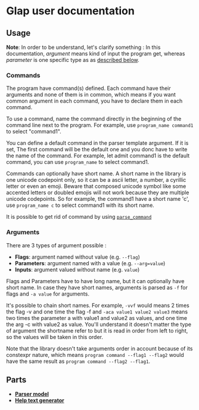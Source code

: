# Glap user documentation

## Usage

**Note**: In order to be understand, let's clarify something : In this documentation, *argument* means kind of input the program get, whereas *parameter* is one specific type as as [described below](#argument-type).

### Commands

The program have command(s) defined. Each command have their arguments and none of them is in common, which means if you want common argument in each command, you have to declare them in each command.

To use a command, name the command directly in the beginning of the command line next to the program. For example, use `program_name command1` to select "command1". 

You can define a default command in the parser template argument. If it is set, The first command will be the default one and you donc have to write the name of the command. For example, let admit command1 is the default command, you can use `program_name` to select command1.

Commands can optionally have short name. A short name in the library is one unicode codepoint only, so it can be a ascii letter, a number, a cyrillic letter or even an emoji. Beware that composed unicode symbol like some accented letters or doubled emojis will not work because they are multiple unicode codepoints. So for example, the command1 have a short name 'c', use `program_name c` to select command1 with its short name.

It is possible to get rid of command by using [`parse_command`](#parsers)

### Arguments

There are 3 types of argument possible :

* **Flags**: argument named without value (e.g. `--flag`)
* **Parameters**: argument named with a value (e.g. `--arg=value`)
* **Inputs**: argument valued without name (e.g. `value`)

Flags and Parameters have to have long name, but it can optionally have short name. In case they have short names, arguments is parsed as `-f` for flags and `-a value` for arguments. 

It's possible to chain short names. For example, `-vvf` would means 2 times the flag -v and one time the flag -f and `-aca value1 value2 value3` means two times the parameter a with value1 and value2 as values, and one time the arg -c with value2 as value. You'll understand it doesn't matter the type of argument the shortname refer to but it is read in order from left to right, so the values will be taken in this order.

Note that the library doesn't take arguments order in account because of its constexpr nature, which means `program command --flag1 --flag2` would have the same result as `program command --flag2 --flag1`.

## Parts

- [**Parser model**](docs/PARSERS.md)
- [**Help text generator**](docs/HELP.md)
